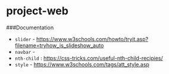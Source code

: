 # project-web

###Documentation 

* `slider` - https://www.w3schools.com/howto/tryit.asp?filename=tryhow_js_slideshow_auto
* `navbar` - 
* `nth-child` : https://css-tricks.com/useful-nth-child-recipies/
* `style` - https://www.w3schools.com/tags/att_style.asp